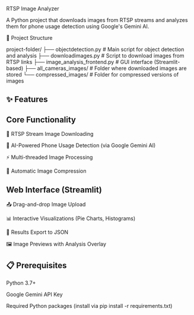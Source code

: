 RTSP Image Analyzer

A Python project that downloads images from RTSP streams and analyzes them for phone usage detection using Google's Gemini AI.

📂 Project Structure

project-folder/
├── objectdetection.py          # Main script for object detection and analysis
├── downloadimages.py           # Script to download images from RTSP links
├── image_analysis_frontend.py  # GUI interface (Streamlit-based)
├── all_cameras_images/         # Folder where downloaded images are stored
└── compressed_images/          # Folder for compressed versions of images

## ✨ Features

## Core Functionality

📸 RTSP Stream Image Downloading

🤖 AI-Powered Phone Usage Detection (via Google Gemini AI)

⚡ Multi-threaded Image Processing

📏 Automatic Image Compression

## Web Interface (Streamlit)

📤 Drag-and-drop Image Upload

📊 Interactive Visualizations (Pie Charts, Histograms)

📄 Results Export to JSON

🖼️ Image Previews with Analysis Overlay

## 📋 Prerequisites

Python 3.7+

Google Gemini API Key

Required Python packages (install via pip install -r requirements.txt)
